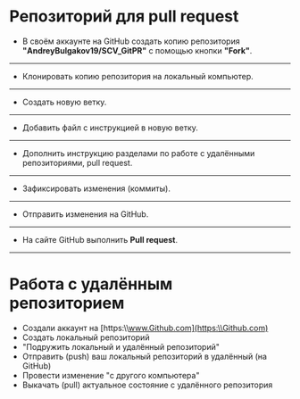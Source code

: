 # Репозиторий для **pull request**
* В своём аккаунте на GitHub создать копию репозитория **"AndreyBulgakov19/SCV_GitPR"** с помощью кнопки **"Fork"**.
---
* Клонировать копию репозитория на локальный компьютер.
---
* Создать новую ветку.
---
* Добавить файл с инструкцией в новую ветку.
---
* Дополнить инструкцию разделами по работе с удалёнными репозиториями, pull request.
---
* Зафиксировать изменения (коммиты).
---
* Отправить изменения на GitHub.
---
* На сайте GitHub выполнить **Pull request**.
---

# Работа с удалённым репозиторием 
* Создали аккаунт на  [https:\\\www.Github.com](https:\\Github.com) 
* Создать локальный репозиторий
* "Подружить локальный и удалённый репозиторий"
* Отправить (push) ваш локальный репозиторий в удалённый (на GitHub)
* Провести изменение "с другого компьютера"
* Выкачать (pull) актуальное состояние с удалённого репозитория


